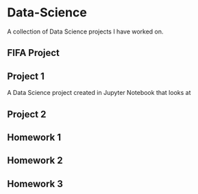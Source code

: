# Data-Science
A collection of Data Science projects I have worked on.

## FIFA Project

## Project 1
A Data Science project created in Jupyter Notebook that looks at 

## Project 2

## Homework 1

## Homework 2

## Homework 3
